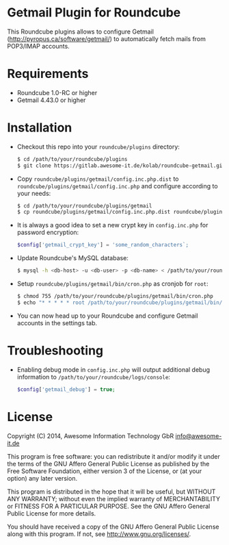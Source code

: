 Getmail Plugin for Roundcube
============================
This Roundcube plugins allows to configure Getmail (<http://pyropus.ca/software/getmail/>) to automatically fetch mails from POP3/IMAP accounts.

Requirements
============
* Roundcube 1.0-RC or higher
* Getmail 4.43.0 or higher

Installation
============
* Checkout this repo into your `roundcube/plugins` directory:

    ```bash
    $ cd /path/to/your/roundcube/plugins
    $ git clone https://gitlab.awesome-it.de/kolab/roundcube-getmail.git getmail
    ```

* Copy `roundcube/plugins/getmail/config.inc.php.dist` to `roundcube/plugins/getmail/config.inc.php` and configure according to your needs:

    ```bash
    $ cd /path/to/your/roundcube/plugins/getmail
    $ cp roundcube/plugins/getmail/config.inc.php.dist roundcube/plugins/getmail/config.inc.php
    ```

* It is always a good idea to set a new crypt key in `config.inc.php` for password encryption:

    ```php
    $config['getmail_crypt_key'] = 'some_random_characters`;
    ```

* Update Roundcube's MySQL database:

    ```bash
    $ mysql -h <db-host> -u <db-user> -p <db-name> < /path/to/your/roundcube/plugins/getmail/drivers/database/SQL/mysql.initial.sql
    ```

* Setup `roundcube/plugins/getmail/bin/cron.php` as cronjob for `root`:

    ```bash
    $ chmod 755 /path/to/your/roundcube/plugins/getmail/bin/cron.php
    $ echo "* * * * * root /path/to/your/roundcube/plugins/getmail/bin/cron.php" >> /etc/cron.d/getmail
    ```

* You can now head up to your Roundcube and configure Getmail accounts in the settings tab.

Troubleshooting
===============

* Enabling debug mode in `config.inc.php` will output additional debug information to `/path/to/your/roundcube/logs/console`:

    ```php
    $config['getmail_debug'] = true;
    ```

License
=======
Copyright (C) 2014, Awesome Information Technology GbR <info@awesome-it.de>
 
This program is free software: you can redistribute it and/or modify
it under the terms of the GNU Affero General Public License as
published by the Free Software Foundation, either version 3 of the
License, or (at your option) any later version.
 
This program is distributed in the hope that it will be useful,
but WITHOUT ANY WARRANTY; without even the implied warranty of
MERCHANTABILITY or FITNESS FOR A PARTICULAR PURPOSE. See the
GNU Affero General Public License for more details.
 
You should have received a copy of the GNU Affero General Public License
along with this program. If not, see <http://www.gnu.org/licenses/>.
